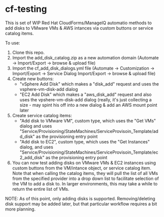 # cf-testing

This is set of WIP Red Hat CloudForms/ManageIQ automatio methods to add disks to VMware VMs & AWS intances via custom buttons or service catalog items.


To use: 

1. Clone this repo.
2. Import the add_disk_catalog.zip as a new automation domain (Automate -> Import/Export -> browse & upload file)
3. Import the cf_add_disk_dialogs.yml file (Automate -> Customization -> Import/Export -> Service Dialog Import/Export -> browse & upload file)
4. Create new buttons:
   * "vSphere Add Disk" which makes a "disk_add" request and uses the vsphere-vm-disk-add dialog
   * "EC2 Add Disk" which makes a "aws_disk_add" request and also uses the vpshere-vm-disk-add dialog (really, it's just collecting a size - may spint his off into a new dialog & add an AWS mount point later
6. Create service catalog items:
   * "Add disk to VMware VM", custom type, which uses the "Get VMs" dialog and uses "Service/Provisioning/StateMachines/ServiceProvisoin_Template/add_disk" as the provisioning entry point
   * "Add disk to EC2", custom type, which uses the "Get Instances" dialog, and uses "Service/Provisioning/StateMachines/ServiceProvisoin_Template/ec2_add_disk" as the provisioning entry point
7. You can now test adding disks on VMware VMs & EC2 instances using custom buttons from the VM/intance object, or service catalog item.  Note that when calling the catalog items, they will pull the list of all VMs from the specified provider into a drop down list to facilitate selection of the VM to add a disk to.  In larger environments, this may take a while to return the entire list of VMs.

NOTE: As of this point, only adding disks is supported.  Removing/deleting disk support may be added later, but that particular workflow requires a bit more planning.  
